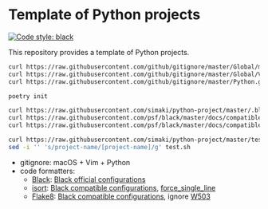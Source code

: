 # Template of Python projects

[![Code style: black](https://img.shields.io/badge/code%20style-black-000000.svg)](https://github.com/psf/black)

This repository provides a template of Python projects.

```sh
curl https://raw.githubusercontent.com/github/gitignore/master/Global/macOS.gitignore > .gitignore
curl https://raw.githubusercontent.com/github/gitignore/master/Global/Vim.gitignore >> .gitignore
curl https://raw.githubusercontent.com/github/gitignore/master/Python.gitignore >> .gitignore
```

```sh
poetry init
```

```sh
curl https://raw.githubusercontent.com/simaki/python-project/master/.black >> pyproject.toml
curl https://raw.githubusercontent.com/psf/black/master/docs/compatible_configs/isort/pyproject.toml >> pyproject.toml
curl https://raw.githubusercontent.com/psf/black/master/docs/compatible_configs/flake8/.flake8 > .flake8
```

```sh
curl https://raw.githubusercontent.com/simaki/python-project/master/test.sh > test.sh
sed -i '' 's/project-name/[project-name]/g' test.sh
```

* gitignore: macOS + Vim + Python
* code formatters:
  - [Black](https://github.com/psf/black): [Black official configurations](https://github.com/psf/black#pyprojecttoml)
  - [isort](https://github.com/PyCQA/isort): [Black compatible configurations](https://github.com/psf/black/blob/master/docs/compatible_configs.md#isort), [force_single_line](https://pycqa.github.io/isort/docs/configuration/options/#force-single-line)
  - [Flake8](https://flake8.pycqa.org/en/latest/): [Black compatible configurations](https://github.com/psf/black/blob/master/docs/compatible_configs.md#isort), ignore [W503](https://www.flake8rules.com/rules/W503.html)
